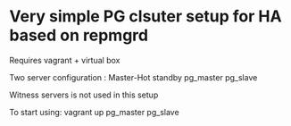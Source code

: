 Very simple PG clsuter setup for HA based on repmgrd 
=====

Requires vagrant + virtual box

Two server configuration : Master-Hot standby
pg_master
pg_slave

Witness servers is not used in this setup

To start using: 
   vagrant up pg_master pg_slave
   


